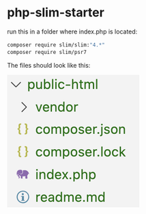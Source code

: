 # php-slim-starter

run this in a folder where index.php is located:
```bash
composer require slim/slim:"4.*"
composer require slim/psr7
```


The files should look like this:

![files](screenshot.png)
